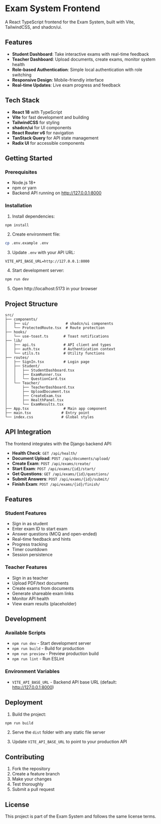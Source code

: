 # Exam System Frontend

A React TypeScript frontend for the Exam System, built with Vite, TailwindCSS, and shadcn/ui.

## Features

- **Student Dashboard**: Take interactive exams with real-time feedback
- **Teacher Dashboard**: Upload documents, create exams, monitor system health
- **Role-based Authentication**: Simple local authentication with role switching
- **Responsive Design**: Mobile-friendly interface
- **Real-time Updates**: Live exam progress and feedback

## Tech Stack

- **React 18** with TypeScript
- **Vite** for fast development and building
- **TailwindCSS** for styling
- **shadcn/ui** for UI components
- **React Router v6** for navigation
- **TanStack Query** for API state management
- **Radix UI** for accessible components

## Getting Started

### Prerequisites

- Node.js 18+ 
- npm or yarn
- Backend API running on http://127.0.0.1:8000

### Installation

1. Install dependencies:
```bash
npm install
```

2. Create environment file:
```bash
cp .env.example .env
```

3. Update `.env` with your API URL:
```
VITE_API_BASE_URL=http://127.0.0.1:8000
```

4. Start development server:
```bash
npm run dev
```

5. Open http://localhost:5173 in your browser

## Project Structure

```
src/
├── components/
│   ├── ui/                 # shadcn/ui components
│   └── ProtectedRoute.tsx  # Route protection
├── hooks/
│   └── use-toast.ts       # Toast notifications
├── lib/
│   ├── api.ts             # API client and types
│   ├── auth.tsx           # Authentication context
│   └── utils.ts           # Utility functions
├── routes/
│   ├── SignIn.tsx         # Login page
│   ├── Student/
│   │   ├── StudentDashboard.tsx
│   │   ├── ExamRunner.tsx
│   │   └── QuestionCard.tsx
│   └── Teacher/
│       ├── TeacherDashboard.tsx
│       ├── UploadDocument.tsx
│       ├── CreateExam.tsx
│       ├── HealthPanel.tsx
│       └── ExamResults.tsx
├── App.tsx                # Main app component
├── main.tsx              # Entry point
└── index.css             # Global styles
```

## API Integration

The frontend integrates with the Django backend API:

- **Health Check**: `GET /api/health/`
- **Document Upload**: `POST /api/documents/upload/`
- **Create Exam**: `POST /api/exams/create/`
- **Start Exam**: `POST /api/exams/{id}/start/`
- **Get Questions**: `GET /api/exams/{id}/questions/`
- **Submit Answers**: `POST /api/exams/{id}/submit/`
- **Finish Exam**: `POST /api/exams/{id}/finish/`

## Features

### Student Features
- Sign in as student
- Enter exam ID to start exam
- Answer questions (MCQ and open-ended)
- Real-time feedback and hints
- Progress tracking
- Timer countdown
- Session persistence

### Teacher Features
- Sign in as teacher
- Upload PDF/text documents
- Create exams from documents
- Generate shareable exam links
- Monitor API health
- View exam results (placeholder)

## Development

### Available Scripts

- `npm run dev` - Start development server
- `npm run build` - Build for production
- `npm run preview` - Preview production build
- `npm run lint` - Run ESLint

### Environment Variables

- `VITE_API_BASE_URL` - Backend API base URL (default: http://127.0.0.1:8000)

## Deployment

1. Build the project:
```bash
npm run build
```

2. Serve the `dist` folder with any static file server

3. Update `VITE_API_BASE_URL` to point to your production API

## Contributing

1. Fork the repository
2. Create a feature branch
3. Make your changes
4. Test thoroughly
5. Submit a pull request

## License

This project is part of the Exam System and follows the same license terms.
